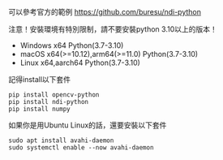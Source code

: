 可以參考官方的範例
https://github.com/buresu/ndi-python

注意！安裝環境有特別限制，請不要安裝python 3.10以上的版本！
- Windows x64 Python(3.7-3.10)
- macOS x64(>=10.12),arm64(>=11.0) Python(3.7-3.10)
- Linux x64,aarch64 Python(3.7-3.10)

記得install以下套件
```
pip install opencv-python
pip install ndi-python
pip install numpy
```

如果你是用Ubuntu Linux的話，還要安裝以下套件
```
sudo apt install avahi-daemon
sudo systemctl enable --now avahi-daemon
```